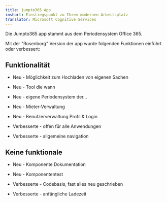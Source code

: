 ```yaml
---
title: jumpto365 App
inshort: Einstiegspunkt zu Ihrem modernen Arbeitsplatz
translator: Microsoft Cognitive Services
---
```



Die Jumpto365 app stammt aus dem Periodensystem Office 365. 

Mit der "Rosenborg" Version der app wurde folgenden Funktionen einführt oder verbessert:

## Funktionalität

* Neu - Möglichkeit zum Hochladen von eigenen Sachen

* Neu - Tool die wann

* Neu - eigene Periodensystem der...

* Neu - Mieter-Verwaltung

* Neu - Benutzerverwaltung Profil & Login

* Verbesserte - offen für alle Anwendungen

* Verbesserte - allgemeine navigation

## Keine funktionale

* Neu - Komponente Dokumentation

* Neu - Komponententest

* Verbesserte - Codebasis, fast alles neu geschrieben

* Verbesserte - anfängliche Ladezeit




